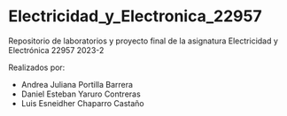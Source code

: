 # Electricidad_y_Electronica_22957
Repositorio de laboratorios y proyecto final de la asignatura Electricidad y Electrónica 22957 2023-2

Realizados por:
- Andrea Juliana Portilla Barrera
- Daniel Esteban Yaruro Contreras
- Luis Esneidher Chaparro Castaño
